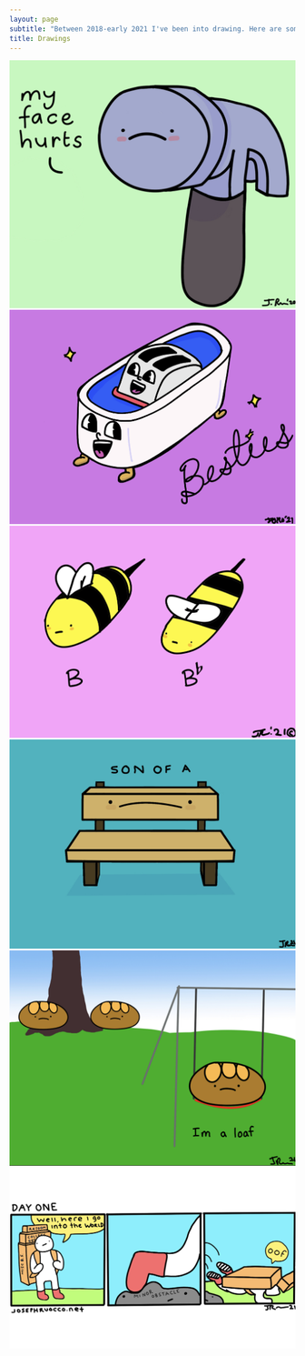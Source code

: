 ```yaml
---
layout: page
subtitle: "Between 2018-early 2021 I've been into drawing. Here are some good ones:"
title: Drawings
---
```

![My Face Hurts](/assets/hammer.jpg)
<br />
![Besties](/assets/besties.jpg)
<br />
![Bee](/assets/bee.jpg)
<br />
![Son Of A Bench](/assets/bench.jpg)
<br />
![a loaf](/assets/bread.jpg)
<br />
![day one](/assets/day_one.jpg)




